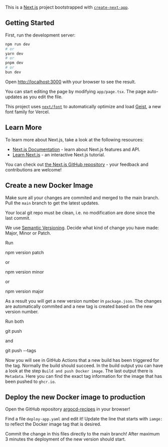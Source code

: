 This is a [Next.js](https://nextjs.org) project bootstrapped with [`create-next-app`](https://nextjs.org/docs/app/api-reference/cli/create-next-app).

## Getting Started

First, run the development server:

```bash
npm run dev
# or
yarn dev
# or
pnpm dev
# or
bun dev
```

Open [http://localhost:3000](http://localhost:3000) with your browser to see the result.

You can start editing the page by modifying `app/page.tsx`. The page auto-updates as you edit the file.

This project uses [`next/font`](https://nextjs.org/docs/app/building-your-application/optimizing/fonts) to automatically optimize and load [Geist](https://vercel.com/font), a new font family for Vercel.

## Learn More

To learn more about Next.js, take a look at the following resources:

- [Next.js Documentation](https://nextjs.org/docs) - learn about Next.js features and API.
- [Learn Next.js](https://nextjs.org/learn) - an interactive Next.js tutorial.

You can check out [the Next.js GitHub repository](https://github.com/vercel/next.js) - your feedback and contributions are welcome!

## Create a new Docker Image

Make sure all your changes are commited and merged to the main branch. Pull the `main` branch to get the latest updates.

Your local git repo must be clean, i.e. no modification are done since the last commit.

We use [Semantic Versioning](https://semver.org). Decide what kind of change you have made: Major, Minor or Patch.

Run 

  npm version patch

or 

  npm version minor

or 

  npm version major

As a result you will get a new version number in `package.json`. The changes are automatically commited and a new tag is created based on the new version number.

Run both

  git push

and 

  git push --tags

Now you will see in GitHub Actions that a new build has been triggered for the tag. Normally the build should succeed. In the build output you can have a look at the step `Build and push Docker image`. The last output there is `Metadata`. Here you can find the exact tag information for the image that has been pushed to `ghcr.io`.

## Deploy the new Docker image to production

Open the GitHub repository [argocd-recipes](https://github.com/2024-10B-I2/argocd-recipes) in your browser!

Find a file `deploy-app.yaml` and edit it! Update the line that starts with `iamge:` to reflect the Docker image tag that is desired.

Commit the change in this files directly to the main branch! After maximum 3 minutes the deployment of the new version should start.







